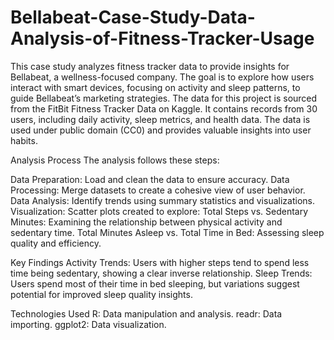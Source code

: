 # Bellabeat-Case-Study-Data-Analysis-of-Fitness-Tracker-Usage
This case study analyzes fitness tracker data to provide insights for Bellabeat, a wellness-focused company. The goal is to explore how users interact with smart devices, focusing on activity and sleep patterns, to guide Bellabeat’s marketing strategies.
The data for this project is sourced from the FitBit Fitness Tracker Data on Kaggle. It contains records from 30 users, including daily activity, sleep metrics, and health data. The data is used under public domain (CC0) and provides valuable insights into user habits.

Analysis Process
The analysis follows these steps:

Data Preparation: Load and clean the data to ensure accuracy.
Data Processing: Merge datasets to create a cohesive view of user behavior.
Data Analysis: Identify trends using summary statistics and visualizations.
Visualization: Scatter plots created to explore:
Total Steps vs. Sedentary Minutes: Examining the relationship between physical activity and sedentary time.
Total Minutes Asleep vs. Total Time in Bed: Assessing sleep quality and efficiency.

Key Findings
Activity Trends: Users with higher steps tend to spend less time being sedentary, showing a clear inverse relationship.
Sleep Trends: Users spend most of their time in bed sleeping, but variations suggest potential for improved sleep quality insights.

Technologies Used
R: Data manipulation and analysis.
readr: Data importing.
ggplot2: Data visualization.


